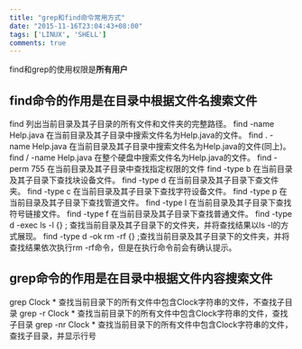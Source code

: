```yaml
---
title: "grep和find命令常用方式"
date: "2015-11-16T23:04:43+08:00"
tags: ['LINUX', 'SHELL']
comments: true
---
```


find和grep的使用权限是**所有用户**

## find命令的作用是在目录中根据文件名搜索文件

find 列出当前目录及其子目录的所有文件和文件夹的完整路径。
find -name Help.java 在当前目录及其子目录中搜索文件名为Help.java的文件。
find . -name Help.java 在当前目录及其子目录中搜索文件名为Help.java的文件(同上)。
find / -name Help.java 在整个硬盘中搜索文件名为Help.java的文件。
find -perm 755 在当前目录及其子目录中查找指定权限的文件
find -type b 在当前目录及其子目录下查找块设备文件。
find -type d 在当前目录及其子目录下查文件夹。
find -type c 在当前目录及其子目录下查找字符设备文件。
find -type p 在当前目录及其子目录下查找管道文件。
find -type l 在当前目录及其子目录下查找符号链接文件。
find -type f 在当前目录及其子目录下查找普通文件。
find -type d -exec ls -l {} \; 查找当前目录及其子目录下的文件夹，并将查找结果以ls -l的方式展现。
find -type d -ok rm -rf {} \;查找当前目录及其子目录下的文件夹，并将查找结果依次执行rm -rf命令，但是在执行命令前会有确认提示。

## grep命令的作用是在目录中根据文件内容搜索文件

grep Clock * 查找当前目录下的所有文件中包含Clock字符串的文件，不查找子目录
grep -r Clock * 查找当前目录下的所有文件中包含Clock字符串的文件，查找子目录
grep -nr Clock * 查找当前目录下的所有文件中包含Clock字符串的文件，查找子目录，并显示行号